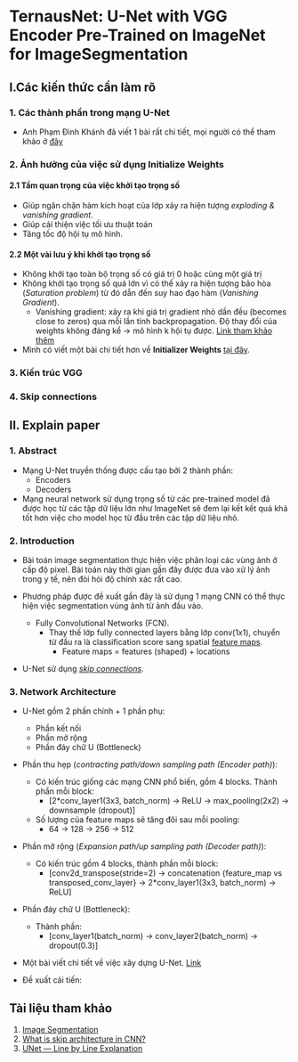 # TernausNet: U-Net with VGG Encoder Pre-Trained on ImageNet for ImageSegmentation


## I.Các kiến thức cần làm rõ 

###  1. Các thành phần trong mạng U-Net 

+ Anh Phạm Đình Khánh đã viết 1 bài rất chi tiết, mọi người có thể tham khảo ở [đây](https://phamdinhkhanh.github.io/2020/06/10/ImageSegmention.html#4-thu%E1%BA%ADt-ng%E1%BB%AF)

### 2. Ảnh hưởng của việc sử dụng Initialize Weights

#### 2.1 Tầm quan trọng của việc khởi tạo trọng số 
+ Giúp ngăn chặn hàm kích hoạt của lớp xảy ra hiện tượng *exploding & vanishing gradient*.
+ Giúp cải thiện việc tối ưu thuật toán
+ Tăng tốc độ hội tụ mô hình.

#### 2.2 Một vài lưu ý khi khởi tạo trọng số 
+ Không khởi tạo toàn bộ trọng số có giá trị 0 hoặc cùng một giá trị
+ Không khởi tạo trọng số quá lớn vì có thể xảy ra hiện tượng bão hòa (*Saturation problem*) từ đó dẫn đến suy hao đạo hàm (*Vanishing Gradient*).
    - Vanishing gradient: xảy ra khi giá trị gradient nhỏ dần đều (becomes close to zeros) qua mỗi lần tính backpropagation. Độ thay đổi của weights không đáng kể -> mô hình k hội tụ được. [Link tham khảo thêm](https://towardsdatascience.com/the-vanishing-gradient-problem-69bf08b15484)
+ Mình có viết một bài chi tiết hơn về **Initializer Weights** [tại đây](https://github.com/Doan-Nguyen/Deep_Learning_Notes/tree/master/Topics/Initialize_Weights).

### 3. Kiến trúc VGG 

### 4. Skip connections 


## II. Explain paper 

### 1. Abstract

+ Mạng U-Net truyền thống được cấu tạo bởi 2 thành phần:
    - Encoders 
    - Decoders 
+ Mạng neural network sử dụng trọng số từ các pre-trained model đã được học từ các tập dữ liệu lớn như ImageNet sẽ đem lại kết kết quả khả tốt hơn việc cho model học từ đầu trên các tập dữ liệu nhỏ. 

### 2. Introduction

+ Bài toán image segmentation thực hiện việc phân loại các vùng ảnh ở cấp độ pixel. Bài toán này thời gian gần đây được đưa vào xử lý ảnh trong y tế, nên đòi hỏi độ chính xác rất cao. 

+ Phương pháp được đề xuất gần đây là sử dụng 1 mạng CNN có thể thực hiện việc segmentation vùng ảnh từ ảnh đầu vào. 
    - Fully Convolutional Networks (FCN).
        - Thay thế lớp fully connected layers bằng lớp conv(1x1), chuyển từ đầu ra là classification score sang spatial [feature maps](http://kaiminghe.com/iccv15tutorial/iccv2015_tutorial_convolutional_feature_maps_kaiminghe.pdf).
            - Feature maps = features (shaped) + locations 

+ U-Net sử dụng [*skip connections*](https://theaisummer.com/skip-connections/).

### 3. Network Architecture 

+ U-Net gồm 2 phần chính + 1 phần phụ:
    - Phần kết nối 
    - Phần mở rộng 
    - Phần đáy chữ U (Bottleneck)

+ Phần thu hẹp (*contracting path/down sampling path (Encoder path)*):
    - Có kiến trúc giống các mạng CNN phổ biến, gồm 4 blocks. Thành phần mỗi block:
        - [2*conv_layer1(3x3, batch_norm) -> ReLU -> max_pooling(2x2) -> downsample (dropout)]
    - Số lượng của feature maps sẽ tăng đôi sau mỗi pooling:
        - 64 -> 128 -> 256 -> 512 

+ Phần mở rộng (*Expansion path/up sampling path (Decoder path)*):
    - Có kiến trúc gồm 4 blocks, thành phần mỗi block:
        - [conv2d_transpose(stride=2) -> concatenation {feature_map vs transposed_conv_layer} -> 2*conv_layer1(3x3, batch_norm) -> ReLU]

+ Phần đáy chữ U (Bottleneck):
    - Thành phần:
        - [conv_layer1(batch_norm) -> conv_layer2(batch_norm) -> dropout(0.3)]

+ Một bài viết chi tiết về việc xây dựng U-Net. [Link](https://medium.com/datadriveninvestor/an-overview-on-u-net-architecture-d6caabf7caa4)


+ Đề xuất cải tiến:


## Tài liệu tham khảo

1. [Image Segmentation](https://phamdinhkhanh.github.io/)
2. [What is skip architecture in CNN?](https://www.quora.com/What-is-skip-architecture-in-CNN)
3. [UNet — Line by Line Explanation](https://towardsdatascience.com/unet-line-by-line-explanation-9b191c76baf5)